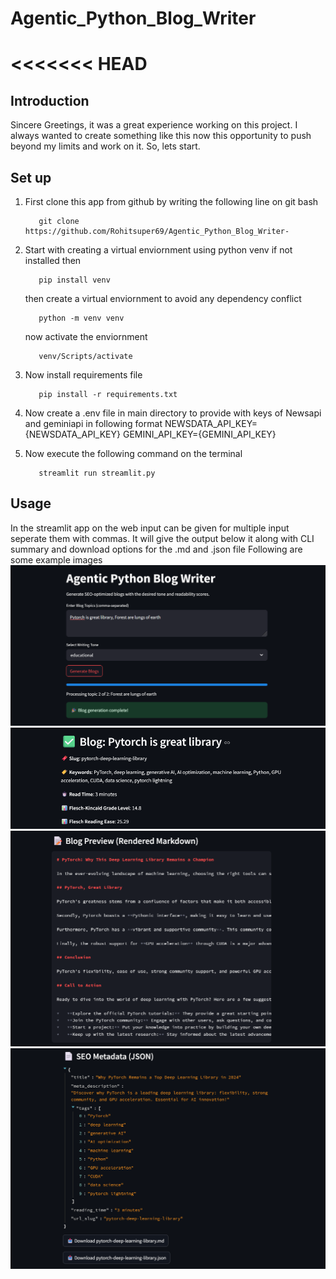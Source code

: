 # Agentic_Python_Blog_Writer
<<<<<<< HEAD
=======

## Introduction

Sincere Greetings, it was a great experience working on this project. I always wanted to create something like this now this opportunity to push beyond my limits and work on it. So, lets start.

## Set up

1. First clone this app from github by writing the following line on git bash

   ```
      git clone https://github.com/Rohitsuper69/Agentic_Python_Blog_Writer-
   ```
2. Start with creating a virtual enviornment using python venv if not installed then
   ```
      pip install venv
   ```
   then create a virtual enviornment to avoid any dependency conflict
   ```
      python -m venv venv
   ```
   now activate the enviornment
   ```
      venv/Scripts/activate
   ```
3. Now install requirements file
   ```
      pip install -r requirements.txt
   ```
4. Now create a .env file in main directory to provide with keys of Newsapi and geminiapi in following format
   NEWSDATA_API_KEY={NEWSDATA_API_KEY}
   GEMINI_API_KEY={GEMINI_API_KEY}
5. Now execute the following command on the terminal
   ```
      streamlit run streamlit.py
   ```
   
## Usage
In the streamlit app on the web input can be given for multiple input seperate them with commas. It will give the output below it along with CLI summary and download options for the .md and .json file
Following are some example images
![1](examples/ss1.png)
![2](examples/ss2.png)
![3](examples/ss3.png)
![4](examples/ss4.png)

